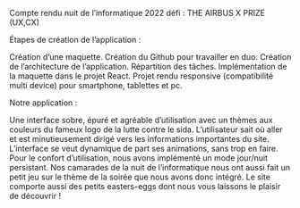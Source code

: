Compte rendu nuit de l’informatique 2022 défi : THE AIRBUS X PRIZE (UX,CX)


Étapes de création de l’application : 

Création d’une maquette.
Création du Github pour travailler en duo.
Création de l’architecture de l’application.
Répartition des tâches.
Implémentation de la maquette dans le projet React.
Projet rendu responsive (compatibilité multi device) pour smartphone, tablettes et pc.

Notre application :

Une interface sobre, épuré et agréable d’utilisation avec un thèmes aux couleurs du fameux logo de la lutte contre le sida. 
L’utilisateur sait où aller et est minutieusement dirigé vers les informations importantes du site.
L’interface se veut dynamique de part ses animations, sans trop en faire.
Pour le confort d’utilisation, nous avons implémenté un mode jour/nuit persistant.
Nos camarades de la nuit de l’informatique nous ont aussi fait un petit jeu sur le thème de la soirée que nous avons donc intégré.
Le site comporte aussi des petits easters-eggs dont nous vous laissons le plaisir de découvrir ! 
